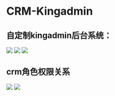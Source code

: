 # CRM-Kingadmin

## 自定制kingadmin后台系统：
![](http://oyhijg3iv.bkt.clouddn.com/kingadmin%E5%90%8E%E5%8F%B01.png)
![](http://oyhijg3iv.bkt.clouddn.com/kingadmin%E5%90%8E%E5%8F%B02.png)
![](http://oyhijg3iv.bkt.clouddn.com/kingadmin%E5%90%8E%E5%8F%B03.png)

## crm角色权限关系
![](http://oyhijg3iv.bkt.clouddn.com/crm%E4%B8%BB%E9%A1%B51.png)
![](http://oyhijg3iv.bkt.clouddn.com/crm%E5%88%86%E9%A1%B5%E9%9D%A2.png)

